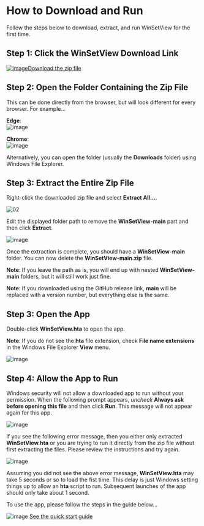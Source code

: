 # How to Download and Run
<!--
To view this document formatted (instead of as raw text) just click the Help button in WinSetView.hta.
You can also manually navigate your browser to: https://lesferch.github.io/WinSetView.
-->
Follow the steps below to download, extract, and run WinSetView for the first time.

## Step 1: Click the WinSetView Download Link

[![image](https://user-images.githubusercontent.com/79026235/152910441-59ba653c-5607-4f59-90c0-bc2851bf2688.png)Download the zip file](https://github.com/LesFerch/WinSetView/archive/refs/heads/main.zip)

## Step 2: Open the Folder Containing the Zip File

This can be done directly from the browser, but will look different for every browser. For example...

**Edge**:\
![image](https://user-images.githubusercontent.com/79026235/153105994-4ae67c3f-bd51-48b7-88c3-f8adf81591c8.png)

**Chrome**:\
![image](https://user-images.githubusercontent.com/79026235/153104134-7494fbbb-c169-493d-b811-1cc5d7da5c00.png)

Alternatively, you can open the folder (usually the **Downloads** folder) using Windows File Explorer.

## Step 3: Extract the Entire Zip File

Right-click the downloaded zip file and select **Extract All...**.

![02](https://user-images.githubusercontent.com/79026235/153107248-5f0ccc0b-ca21-4102-8492-1df02129f978.png)

Edit the displayed folder path to remove the **WinSetView-main** part and then click **Extract**.

![image](https://user-images.githubusercontent.com/79026235/153104464-b64a9efb-181a-468a-a457-63455f490f32.png)

Once the extraction is complete, you should have a **WinSetView-main** folder. You can now delete the **WinSetView-main.zip** file.

**Note**: If you leave the path as is, you will end up with nested **WinSetView-main** folders, but it will still work just fine.

**Note**: If you downloaded using the GitHub release link, **main** will be replaced with a version number, but everything else is the same.

## Step 3: Open the App

Double-click **WinSetView.hta** to open the app.

**Note**: If you do not see the **hta** file extension, check **File name extensions** in the Windows File Explorer **View** menu.

![image](https://user-images.githubusercontent.com/79026235/153104503-bd7122e4-6e9e-4a41-abbb-707935cc77a7.png)

## Step 4: Allow the App to Run

Windows security will not allow a downloaded app to run without your permission. When the following prompt appears, *uncheck* **Always ask before opening this file** and then click **Run**. This message will not appear again for this app.

![image](https://user-images.githubusercontent.com/79026235/153104571-8ffb3e64-c1b5-4c66-b67e-723e29601fdf.png)

If you see the following error message, then you either only extracted **WinSetView.hta** or you are trying to run it directly from the zip file without first extracting the files. Please review the instructions and try again.

![image](https://user-images.githubusercontent.com/79026235/153110135-41cee079-b244-4bae-ae5d-add8d3f2754a.png)

Assuming you did not see the above error message, **WinSetView.hta** may take 5 seconds or so to load the fist time. This delay is just Windows setting things up to allow an **hta** script to run. Subsequent launches of the app should only take about 1 second.

To use the app, please follow the steps in the guide below...

![image](https://user-images.githubusercontent.com/79026235/152913587-d294de81-c8ca-428d-b351-09a564854eff.png)
[See the quick start guide](./README.md)